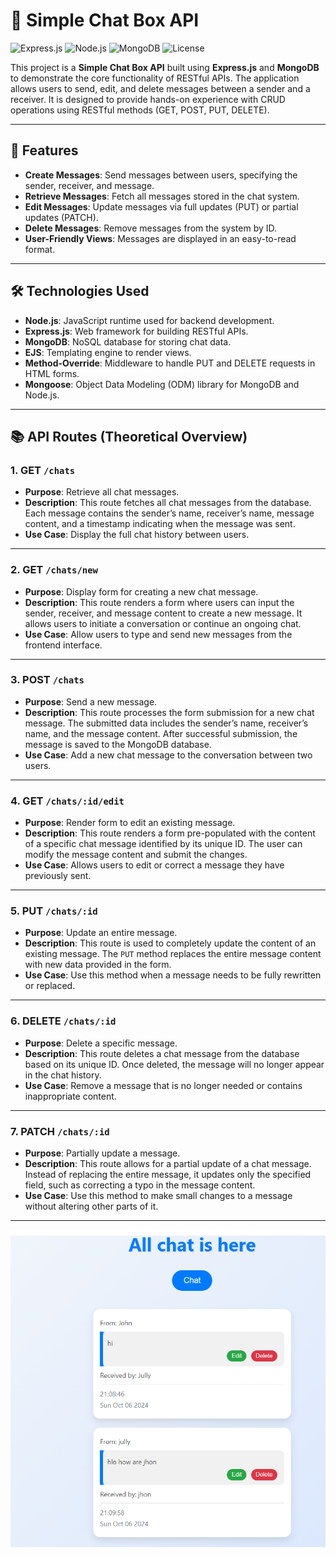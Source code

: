 # 📨 Simple Chat Box API

![Express.js](https://img.shields.io/badge/Express.js-4.x-brightgreen.svg) 
![Node.js](https://img.shields.io/badge/Node.js-v14.x-blue.svg) 
![MongoDB](https://img.shields.io/badge/MongoDB-5.x-brightgreen.svg)
![License](https://img.shields.io/badge/license-MIT-blue.svg)

This project is a **Simple Chat Box API** built using **Express.js** and **MongoDB** to demonstrate the core functionality of RESTful APIs. The application allows users to send, edit, and delete messages between a sender and a receiver. It is designed to provide hands-on experience with CRUD operations using RESTful methods (GET, POST, PUT, DELETE).

---

## 🚀 Features

- **Create Messages**: Send messages between users, specifying the sender, receiver, and message.
- **Retrieve Messages**: Fetch all messages stored in the chat system.
- **Edit Messages**: Update messages via full updates (PUT) or partial updates (PATCH).
- **Delete Messages**: Remove messages from the system by ID.
- **User-Friendly Views**: Messages are displayed in an easy-to-read format.

---

## 🛠️ Technologies Used

- **Node.js**: JavaScript runtime used for backend development.
- **Express.js**: Web framework for building RESTful APIs.
- **MongoDB**: NoSQL database for storing chat data.
- **EJS**: Templating engine to render views.
- **Method-Override**: Middleware to handle PUT and DELETE requests in HTML forms.
- **Mongoose**: Object Data Modeling (ODM) library for MongoDB and Node.js.

---

## 📚 API Routes (Theoretical Overview)

### 1. **GET** `/chats`
- **Purpose**: Retrieve all chat messages.
- **Description**: This route fetches all chat messages from the database. Each message contains the sender’s name, receiver’s name, message content, and a timestamp indicating when the message was sent.
- **Use Case**: Display the full chat history between users.

---

### 2. **GET** `/chats/new`
- **Purpose**: Display form for creating a new chat message.
- **Description**: This route renders a form where users can input the sender, receiver, and message content to create a new message. It allows users to initiate a conversation or continue an ongoing chat.
- **Use Case**: Allow users to type and send new messages from the frontend interface.

---

### 3. **POST** `/chats`
- **Purpose**: Send a new message.
- **Description**: This route processes the form submission for a new chat message. The submitted data includes the sender’s name, receiver’s name, and the message content. After successful submission, the message is saved to the MongoDB database.
- **Use Case**: Add a new chat message to the conversation between two users.

---

### 4. **GET** `/chats/:id/edit`
- **Purpose**: Render form to edit an existing message.
- **Description**: This route renders a form pre-populated with the content of a specific chat message identified by its unique ID. The user can modify the message content and submit the changes.
- **Use Case**: Allows users to edit or correct a message they have previously sent.

---

### 5. **PUT** `/chats/:id`
- **Purpose**: Update an entire message.
- **Description**: This route is used to completely update the content of an existing message. The `PUT` method replaces the entire message content with new data provided in the form.
- **Use Case**: Use this method when a message needs to be fully rewritten or replaced.

---

### 6. **DELETE** `/chats/:id`
- **Purpose**: Delete a specific message.
- **Description**: This route deletes a chat message from the database based on its unique ID. Once deleted, the message will no longer appear in the chat history.
- **Use Case**: Remove a message that is no longer needed or contains inappropriate content.

---

### 7. **PATCH** `/chats/:id`
- **Purpose**: Partially update a message.
- **Description**: This route allows for a partial update of a chat message. Instead of replacing the entire message, it updates only the specified field, such as correcting a typo in the message content.
- **Use Case**: Use this method to make small changes to a message without altering other parts of it.

---
![alt text](chat.png)